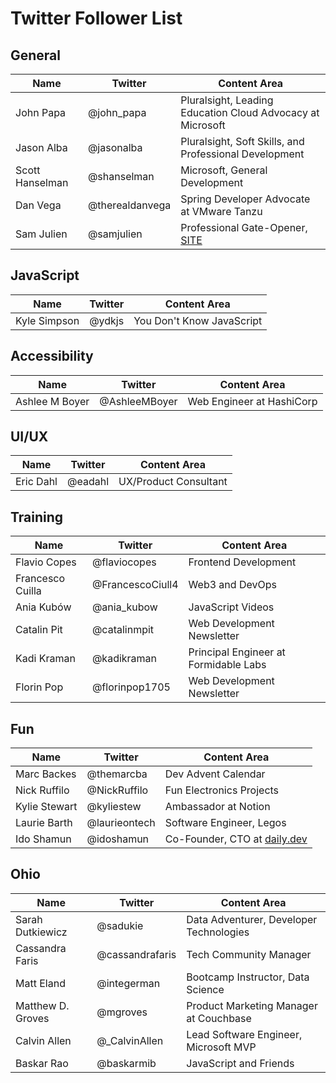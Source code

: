 # Twitter Follower List

## General
| Name | Twitter | Content Area |
|------|---------|--------------|
| John Papa | @john_papa | Pluralsight, Leading Education Cloud Advocacy at Microsoft |
| Jason Alba | @jasonalba | Pluralsight, Soft Skills, and Professional Development |
| Scott Hanselman | @shanselman | Microsoft, General Development |
| Dan Vega | @therealdanvega | Spring Developer Advocate at VMware Tanzu |
| Sam Julien | @samjulien | Professional Gate-Opener, [SITE](https://www.samjulien.com/) |

## JavaScript

| Name | Twitter | Content Area |
|------|---------|--------------|
| Kyle Simpson | @ydkjs | You Don't Know JavaScript |

## Accessibility

| Name | Twitter | Content Area |
|------|---------|--------------|
| Ashlee M Boyer | @AshleeMBoyer | Web Engineer at HashiCorp |

## UI/UX

| Name | Twitter | Content Area |
|------|---------|--------------|
| Eric Dahl | @eadahl | UX/Product Consultant |

## Training

| Name | Twitter | Content Area |
|------|---------|--------------|
| Flavio Copes | @flaviocopes | Frontend Development |
| Francesco Cuilla | @FrancescoCiull4 | Web3 and DevOps |
| Ania Kubów | @ania_kubow | JavaScript Videos |
| Catalin Pit | @catalinmpit | Web Development Newsletter |
| Kadi Kraman | @kadikraman | Principal Engineer at Formidable Labs |
| Florin Pop | @florinpop1705 | Web Development Newsletter |

## Fun

| Name | Twitter | Content Area |
|------|---------|--------------|
| Marc Backes | @themarcba | Dev Advent Calendar |
| Nick Ruffilo | @NickRuffilo | Fun Electronics Projects |
| Kylie Stewart | @kyliestew | Ambassador at Notion |
| Laurie Barth | @laurieontech | Software Engineer, Legos |
| Ido Shamun | @idoshamun | Co-Founder, CTO at [daily.dev](daily.dev) |

## Ohio

| Name | Twitter | Content Area |
|------|---------|--------------|
| Sarah Dutkiewicz | @sadukie | Data Adventurer, Developer Technologies |
| Cassandra Faris | @cassandrafaris | Tech Community Manager |
| Matt Eland | @integerman | Bootcamp Instructor, Data Science |
| Matthew D. Groves | @mgroves | Product Marketing Manager at Couchbase |
| Calvin Allen | @_CalvinAllen | Lead Software Engineer, Microsoft MVP |
| Baskar Rao | @baskarmib | JavaScript and Friends |
